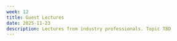 ```yaml
---
week: 12
title: Guest Lectures
date: 2025-11-23
description: Lectures from industry professionals. Topic TBD
---
```

